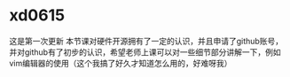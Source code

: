# xd0615
这是第一次更新
本节课对硬件开源拥有了一定的认识，并且申请了github账号，并对github有了初步的认识，希望老师上课可以对一些细节部分讲解一下，例如vim编辑器的使用（这个我搞了好久才知道怎么用的，好难呀我）

